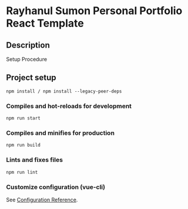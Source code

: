 # Rayhanul Sumon Personal Portfolio React Template

## Description

Setup Procedure 
 
## Project setup

```
npm install / npm install --legacy-peer-deps 
``` 

### Compiles and hot-reloads for development

```
npm run start  
```

### Compiles and minifies for production

```
npm run build 
```
 
### Lints and fixes files 

```
npm run lint
```

### Customize configuration (vue-cli)

See [Configuration Reference](https://cli.vuejs.org/config/).
